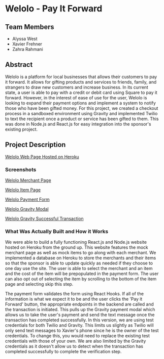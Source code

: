 # Welolo - Pay It Forward


## Team Members
- Alyssa West
- Xavier Frehner
- Zahra Rahmani


## Abstract
Welolo is a platform for local businesses that allows their customers to pay it forward. It allows for gifting products and services to friends, family, and strangers to draw new customers and increase business. In its current state, a user is able to pay with a credit or debit card using Square to pay it forward. However, in the interest of ease of use for the user, Welolo is looking to expand their payment options and implement a system to notify those who have been gifted money. For this project, we created a checkout process in a sandboxed environment using Gravity and implemented Twilio to text the recipient once a product or service has been gifted to them. This was done in Node.js and React.js for easy integration into the sponsor's existing project.

## Project Description 

[Welolo Web Page Hosted on Heroku](https://welolo1.herokuapp.com/)

### Screenshots

[Welolo Merchant Page](https://drive.google.com/file/d/1FI45M6wNe2haWGzqyZ1Sfn32qTuz564T/view?usp=sharing)

[Welolo Item Page](https://drive.google.com/file/d/1DjgdovAr3wmlJfKZIN7jgaI66NcSPgkU/view?usp=sharing)

[Welolo Payment Form](https://drive.google.com/file/d/1yDaUF4V4kYtlGDenLJLDBIV0Xxosz2nA/view?usp=sharing)

[Welolo Gravity Modal](https://drive.google.com/file/d/1AVmUNAAOVXH1FjB6ZrwG8PtpZsBkSCtY/view?usp=sharing)

[Welolo Gravity Successful Transaction](https://drive.google.com/file/d/1YVs_XnwXBdkBOE_jXIpGERsMFcnFcytC/view?usp=sharing)

### What Was Actually Built and How it Works

We were able to build a fully functioning React.js and Node.js website hosted on Heroku from the ground up. This website features the mock merchant page as well as mock items to go along with each merchant. We implemented a database on Heroku to store the merchants and their items so that the sponsor is able to update quickly as needed if they choose to one day use the site. The user is able to select the merchant and an item and the cost of the item will be prepopulated in the payment form. The user can also opt out of selecting the item by scrolling to the bottom of the item page and selecting skip this step. 

The payment form validates the form using React Hooks. If all of the information is what we expect it to be and the user clicks the 'Pay it Forward' button, the appropriate endpoints in the backend are called and the transaction is initiated. This pulls up the Gravity payment modal which allows us to take the user's payment and send the text message once the transaction has completed successfully. In this version, we are using test credentials for both Twilio and Gravity. This limits us slightly as Twilio will only send text messages to Xavier's phone since he is the owner of the test credentials. To change this, you would need to replace the existing test credentials with those of your own. We are also limited by the Gravity credentials as it doesn't allow us to detect when the transaction has completed successfully to complete the verification step.
